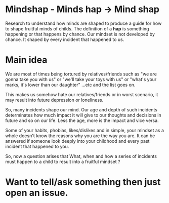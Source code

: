 # Mindshap - Minds hap -> Mind shap
Research to understand how minds are shaped to produce a guide for how to shape fruitful minds of childs. The definition of a **hap** is something happening or that happens by chance. Our mindset is not developed by chance. It shaped by every incident that happened to us.


# Main idea
We are most of times being tortured by relatives/friends such as "we are gonna take you with us" or "we'll take your toys with us" or "what's your marks, it's lower than our daughter" ...etc and the list goes on. 

This makes us somehow hate our relatives/friends or in worst scenario, it may result into future depression or loneliness.

So, many incidents shape our mind. Our age and depth of such incidents determinates how much impact it will give to our thoughts and decisions in future and so on our life. Less the age, more is the impact and vice versa.

Some of your habits, phobias, likes/dislikes and in simple, your mindset as a whole doesn't know the reasons why you are the way you are. It can be answered if someone look deeply into your childhood and every past incident that happened to you.

So, now a question arises that What, when and how a series of incidents must happen to a child to result into a fruitful mindset ?

# Want to tell/ask something then just open an issue.
